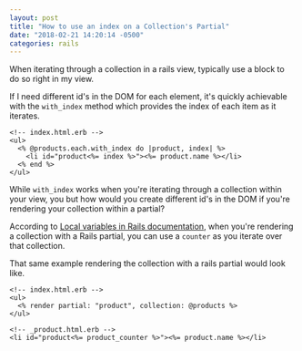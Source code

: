 ```yaml
---
layout: post
title: "How to use an index on a Collection's Partial"
date: "2018-02-21 14:20:14 -0500"
categories: rails
---
```


When iterating through a collection in a rails view, typically use a block to do so right in my view. 

If I need different id's in the DOM for each element, it's quickly achievable with the `with_index` method which provides the index of each item as it iterates.

```erb
<!-- index.html.erb -->
<ul>
  <% @products.each.with_index do |product, index| %>
    <li id="product<%= index %>"><%= product.name %></li>
  <% end %>
</ul>
```

While `with_index` works when you're iterating through a collection within your view, you but how would you create different id's in the DOM if you're rendering your collection within a partial?

According to [Local variables in Rails documentation](http://guides.rubyonrails.org/layouts_and_rendering.html#local-variables), when you're rendering a collection with a Rails partial, you can use a `counter` as you iterate over that collection.

That same example rendering the collection with a rails partial would look like.

```erb
<!-- index.html.erb -->
<ul>
  <% render partial: "product", collection: @products %>
</ul>

<!-- _product.html.erb -->
<li id="product<%= product_counter %>"><%= product.name %></li>
```
